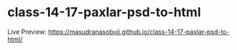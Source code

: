 # class-14-17-paxlar-psd-to-html


Live Preview: https://masudranasobujj.github.io/class-14-17-paxlar-psd-to-html/
